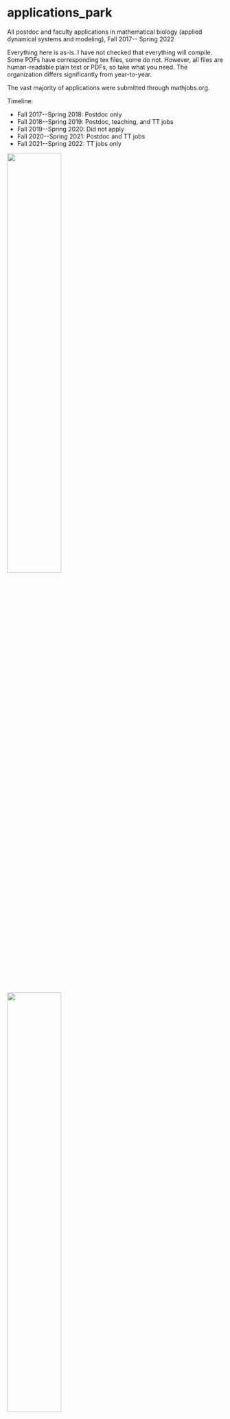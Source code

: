 # applications_park
All postdoc and faculty applications in mathematical biology (applied dynamical systems and modeling), Fall 2017-- Spring 2022

Everything here is as-is. I have not checked that everything will compile. Some PDFs have corresponding tex files, some do not. However, all files are human-readable plain text or PDFs, so take what you need. The organization differs significantly from year-to-year.

The vast majority of applications were submitted through mathjobs.org.

Timeline:
* Fall 2017--Spring 2018: Postdoc only
* Fall 2018--Spring 2019: Postdoc, teaching, and TT jobs
* Fall 2019--Spring 2020: Did not apply
* Fall 2020--Spring 2021: Postdoc and TT jobs
* Fall 2021--Spring 2022: TT jobs only

<img src="https://i.imgur.com/k3njMzg.png" width="50%">

<img src="https://i.imgur.com/lzlrlvI.png"  width="50%">

<img src="https://i.imgur.com/cTAetcX.png"  width="50%">

338 total applications included in this repository (162 postdoc, 176 faculty)
